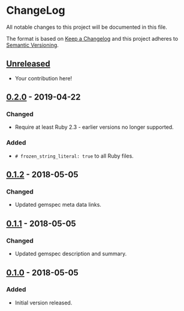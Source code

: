 # ChangeLog

All notable changes to this project will be documented in this file.

The format is based on [Keep a Changelog](KeepAChangelog) and this project
adheres to [Semantic Versioning](Semver).

## [Unreleased]

- Your contribution here!

## [0.2.0] - 2019-04-22
### Changed
- Require at least Ruby 2.3 - earlier versions no longer supported.
### Added
- `# frozen_string_literal: true` to all Ruby files.

## [0.1.2] - 2018-05-05
### Changed
- Updated gemspec meta data links.

## [0.1.1] - 2018-05-05
### Changed
- Updated gemspec description and summary.

## [0.1.0] - 2018-05-05
### Added
- Initial version released.

[Unreleased]: https://github.com/matthutchinson/ecb_exchange/compare/v0.2.0...HEAD
[0.2.0]: https://github.com/matthutchinson/ecb_exchange/compare/v0.1.2...v0.2.0
[0.1.2]: https://github.com/matthutchinson/ecb_exchange/compare/v0.1.1...v0.1.2
[0.1.1]: https://github.com/matthutchinson/ecb_exchange/compare/v0.1.0...v0.1.1
[0.1.0]: https://github.com/matthutchinson/ecb_exchange/compare/e7366b3...v0.1.0
[KeepAChangelog]: http://keepachangelog.com/en/1.0.0/
[Semver]: http://semver.org/spec/v2.0.0.html
